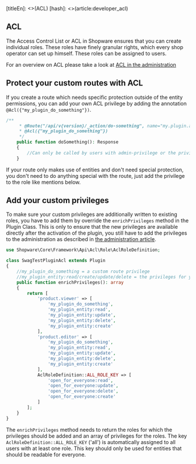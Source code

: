[titleEn]: <>(ACL)
[hash]: <>(article:developer_acl)

## ACL

The Access Control List or ACL in Shopware ensures that you can create individual roles. 
These roles have finely granular rights, which every shop operator can set up himself. 
These roles can be assigned to users.

For an overview on ACL please take a look at [ACL in the administration](./../20-developer-guide/100-administration/70-acl.md)

## Protect your custom routes with ACL

If you create a route which needs specific protection outside of the entity permissions,
you can add your own ACL privilege by adding the annotation `@Acl({"my_plugin_do_something"})`.


```php
/**
     * @Route("/api/v{version}/_action/do-something", name="my.plugin.api.action.do.something", methods={"POST"})
     * @Acl({"my_plugin_do_something"})
     */
    public function doSomething(): Response
    {
        //Can only be called by users with admin-privilege or the privilege 'my_plugin_do_something'
    }
```

If your route only makes use of entities and don't need special protection, you don't need to do anything special with the route, just add the privilege to the role like mentions below. 

## Add your custom privileges

To make sure your custom privileges are additionally written to existing roles,
you have to add them by override the `enrichPrivileges` method in the Plugin Class. 
This is only to ensure that the new privileges are available directly after the activation of the plugin, 
you still have to add the privileges to the administration as described in [the administration article](./../20-developer-guide/100-administration/70-acl.md).

```php
use Shopware\Core\Framework\Api\Acl\Role\AclRoleDefinition;

class SwagTestPluginAcl extends Plugin
{
    //my_plugin_do_something = a custom route privilege
    //my_plugin_entity:read/create/update/delete = the privileges for your custom entity
    public function enrichPrivileges(): array
    {
        return [
            'product.viewer' => [
                'my_plugin_do_something',
                'my_plugin_entity:read',
                'my_plugin_entity:update',
                'my_plugin_entity:delete',
                'my_plugin_entity:create'
            ],
            'product.editor' => [
                'my_plugin_do_something',
                'my_plugin_entity:read',
                'my_plugin_entity:update',
                'my_plugin_entity:delete',
                'my_plugin_entity:create'
            ],
            AclRoleDefinition::ALL_ROLE_KEY => [
                'open_for_everyone:read',
                'open_for_everyone:update',
                'open_for_everyone:delete',
                'open_for_everyone:create'
            ]
        ];
    }
}
```

The `enrichPrivileges` method needs to return the roles for which the privileges should be added and an array of privileges for the roles.
The key ```AclRoleDefinition::ALL_ROLE_KEY``` ('all') is automatically assigned to all users with at least one role. This key should only be used for entities that should be readable for everyone.
